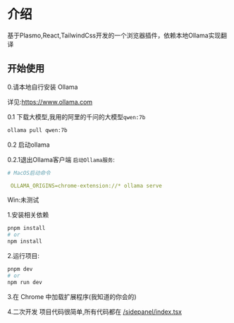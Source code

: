 # 介绍 
基于Plasmo,React,TailwindCss开发的一个浏览器插件，依赖本地Ollama实现翻译

## 开始使用

0.请本地自行安装 Ollama

详见:https://www.ollama.com

0.1 下载大模型,我用的阿里的千问的大模型`qwen:7b`

```bash
ollama pull qwen:7b
```
0.2 启动ollama

0.2.1退出Ollama客户端
`启动Ollama服务`:
```yaml
# MacOS启动命令

 OLLAMA_ORIGINS=chrome-extension://* ollama serve
```

Win:未测试



1.安装相关依赖

```bash
pnpm install
# or
npm install
````

2.运行项目:
```bash
pnpm dev
# or
npm run dev
```

3.在 Chrome 中加载扩展程序(我知道的你会的)

4.二次开发
项目代码很简单,所有代码都在 [/sidepanel/index.tsx](sidepanel%2Findex.tsx)


